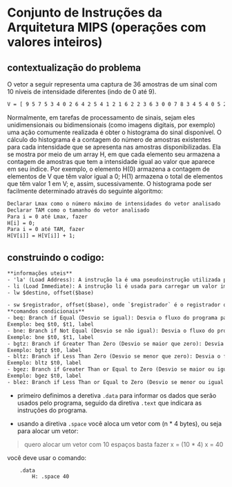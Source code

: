 # Conjunto de Instruções da Arquitetura MIPS (operações com valores inteiros)

## contextualização do problema

O vetor a seguir representa uma captura de 36 amostras de um sinal com 10 níveis de intensidade
diferentes (indo de 0 até 9).
```txt
V = [ 9 5 7 5 3 4 0 2 6 4 2 5 4 1 2 1 6 2 2 3 6 3 0 0 7 8 3 4 5 4 0 5 2 9 8 7 ]
```
Normalmente, em tarefas de processamento de sinais, sejam eles unidimensionais ou bidimensionais
(como imagens digitais, por exemplo) uma ação comumente realizada é obter o histograma do sinal
disponível.
O cálculo do histograma é a contagem do número de amostras existentes para cada intensidade que se
apresenta nas amostras disponibilizadas. Ela se mostra por meio de um array H, em que cada elemento
seu armazena a contagem de amostras que tem a intensidade igual ao valor que aparece em seu índice.
Por exemplo, o elemento H(0) armazena a contagem de elementos de V que têm valor igual a 0; H(1)
armazena o total de elementos que têm valor 1 em V; e, assim, sucessivamente.
O histograma pode ser facilmente determinado através do seguinte algoritmo:

```txt
Declarar Lmax como o número máximo de intensidades do vetor analisado
Declarar TAM como o tamanho do vetor analisado
Para i = 0 até Lmax, fazer
H[i] = 0;
Para i = 0 até TAM, fazer
H[V[i]] = H[V[i]] + 1;
```

## construindo o codigo:

```txt
**informações uteis**
- 'la' (Load Address): A instrução la é uma pseudoinstrução utilizada para carregar o endereço de uma label ou símbolo na memória para um registrador.
- li (Load Immediate): A instrução li é usada para carregar um valor imediato (constante) em um registrador.
- lw $destino, offset($base)

- sw $registrador, offset($base), onde `$registrador` é o registrador que contém o valor que será armazenado na memória , `offset` é o deslocamento em relação ao endereço base e `$base` é o registrador que contém o endereço base.
**comandos condicionais**
- beq: Branch if Equal (Desvio se igual): Desvia o fluxo do programa para um determinado rótulo se dois registradores forem iguais.
Exemplo: beq $t0, $t1, label
- bne: Branch if Not Equal (Desvio se não igual): Desvia o fluxo do programa para um determinado rótulo se dois registradores não forem iguais.
Exemplo: bne $t0, $t1, label
- bgtz: Branch if Greater Than Zero (Desvio se maior que zero): Desvia o fluxo do programa para um determinado rótulo se um registrador for maior que zero.
Exemplo: bgtz $t0, label
- bltz: Branch if Less Than Zero (Desvio se menor que zero): Desvia o fluxo do programa para um determinado rótulo se um registrador for menor que zero.
Exemplo: bltz $t0, label
- bgez: Branch if Greater Than or Equal to Zero (Desvio se maior ou igual a zero): Desvia o fluxo do programa para um determinado rótulo se um registrador for maior ou igual a zero.
Exemplo: bgez $t0, label
- blez: Branch if Less Than or Equal to Zero (Desvio se menor ou igual a zero): Desvia o fluxo do programa para um determinado rótulo se um registrador for menor ou igual a zero.
```

- primeiro definimos a deretiva `.data` para informar os dados que serão usados pelo programa, seguido da diretiva `.text` que indicara as instruções do programa. 

- usando a diretiva `.space` você aloca um vetor com (n * 4 bytes), ou seja para alocar um vetor:

> quero alocar um vetor com 10 espaços
basta fazer x = (10 * 4)
x = 40

você deve usar o comando:

```assembly
    .data
        H: .space 40
```
